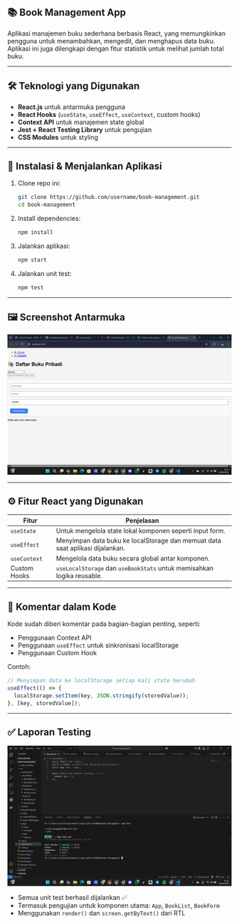 ## 📚 Book Management App

Aplikasi manajemen buku sederhana berbasis React, yang memungkinkan pengguna untuk menambahkan, mengedit, dan menghapus data buku. Aplikasi ini juga dilengkapi dengan fitur statistik untuk melihat jumlah total buku.

---

## 🛠️ Teknologi yang Digunakan

- **React.js** untuk antarmuka pengguna
- **React Hooks** (`useState`, `useEffect`, `useContext`, custom hooks)
- **Context API** untuk manajemen state global
- **Jest + React Testing Library** untuk pengujian
- **CSS Modules** untuk styling

---

## 🚀 Instalasi & Menjalankan Aplikasi

1. Clone repo ini:
   ```bash
   git clone https://github.com/username/book-management.git
   cd book-management
   ```

2. Install dependencies:
   ```bash
   npm install
   ```

3. Jalankan aplikasi:
   ```bash
   npm start
   ```

4. Jalankan unit test:
   ```bash
   npm test
   ```

---

## 🖼️ Screenshot Antarmuka

![Screenshot Home](./Screenshot(571).png)  

---

## ⚙️ Fitur React yang Digunakan

| Fitur | Penjelasan |
|-------|------------|
| `useState` | Untuk mengelola state lokal komponen seperti input form. |
| `useEffect` | Menyimpan data buku ke localStorage dan memuat data saat aplikasi dijalankan. |
| `useContext` | Mengelola data buku secara global antar komponen. |
| Custom Hooks | `useLocalStorage` dan `useBookStats` untuk memisahkan logika reusable. |

---

## 🧠 Komentar dalam Kode

Kode sudah diberi komentar pada bagian-bagian penting, seperti:
- Penggunaan Context API
- Penggunaan `useEffect` untuk sinkronisasi localStorage
- Penggunaan Custom Hook

Contoh:
```js
// Menyimpan data ke localStorage setiap kali state berubah
useEffect(() => {
  localStorage.setItem(key, JSON.stringify(storedValue));
}, [key, storedValue]);
```

---

## ✅ Laporan Testing

![Hasil Test](./Screenshot(566).png)

- Semua unit test berhasil dijalankan ✅
- Termasuk pengujian untuk komponen utama: `App`, `BookList`, `BookForm`
- Menggunakan `render()` dan `screen.getByText()` dari RTL
